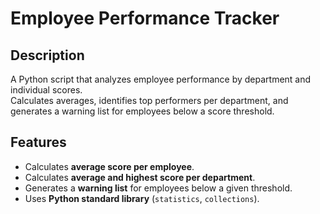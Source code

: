 # Employee Performance Tracker

## Description
A Python script that analyzes employee performance by department and individual scores.  
Calculates averages, identifies top performers per department, and generates a warning list for employees below a score threshold.

## Features
- Calculates **average score per employee**.
- Calculates **average and highest score per department**.
- Generates a **warning list** for employees below a given threshold.
- Uses **Python standard library** (`statistics`, `collections`).